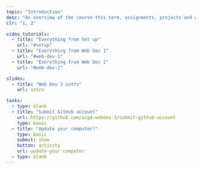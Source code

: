 ```yaml
---
topic: "Introduction"
desc: "An overview of the course this term, assignments, projects and weekly tasks."
clr: "1, 2"

video_tutorials:
  - title: "Everything from Set up"
    url: "#setup"
  - title: "Everything from Web Dev 1"
    url: "#web-dev-1"
  - title: "Everything from Web Dev 2"
    url: "#web-dev-2"

slides:
  - title: "Web Dev 3 intro"
    url: intro

tasks:
  - type: blank
  - title: "Submit GitHub account"
    url: https://github.com/acgd-webdev-3/submit-github-account
    type: basic
  - title: "Update your computer!"
    type: basic
    submit: show
    button: activity
    url: update-your-computer
  - type: blank
---
```

